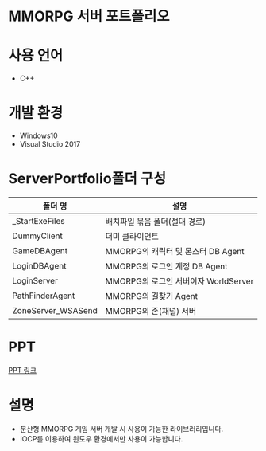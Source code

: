 # MMORPG 서버 포트폴리오

# 사용 언어
- C++

# 개발 환경
- Windows10
- Visual Studio 2017

# ServerPortfolio폴더 구성
폴더 명 | 설명
---- | ----
_StartExeFiles | 배치파일 묶음 폴더(절대 경로)
DummyClient | 더미 클라이언트
GameDBAgent | MMORPG의 캐릭터 및 몬스터 DB Agent
LoginDBAgent | MMORPG의 로그인 계정 DB Agent
LoginServer | MMORPG의 로그인 서버이자 WorldServer
PathFinderAgent | MMORPG의 길찾기 Agent
ZoneServer_WSASend | MMORPG의 존(채널) 서버

# PPT
[PPT 링크](https://drive.google.com/drive/folders/1v13sMrv2-68Zyx4xrQOSftzltMEuMySs?usp=sharing) 

# 설명
- 분산형 MMORPG 게임 서버 개발 시 사용이 가능한 라이브러리입니다.
- IOCP를 이용하여 윈도우 환경에서만 사용이 가능합니다.
